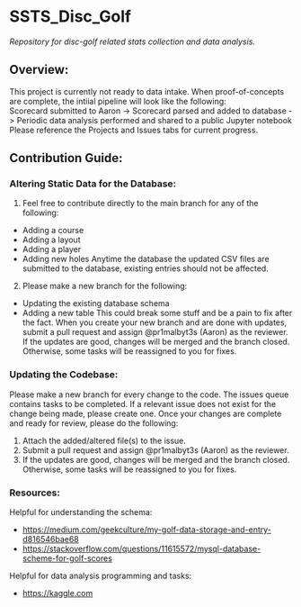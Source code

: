 # SSTS_Disc_Golf
*Repository for disc-golf related stats collection and data analysis.*

## Overview:
This project is currently not ready to data intake. When proof-of-concepts are complete, the intiial pipeline will look like the following:  
Scorecard submitted to Aaron -> Scorecard parsed and added to database -> Periodic data analysis performed and shared to a public Jupyter notebook  
Please reference the Projects and Issues tabs for current progress.

## Contribution Guide:

### Altering Static Data for the Database:
1) Feel free to contribute directly to the main branch for any of the following:
  - Adding a course
  - Adding a layout
  - Adding a player
  - Adding new holes
Anytime the database the updated CSV files are submitted to the database, existing entries should not be affected.

2) Please make a new branch for the following:
  - Updating the existing database schema
  - Adding a new table
This could break some stuff and be a pain to fix after the fact. When you create your new branch and are done with updates, submit a pull request and assign @pr1malbyt3s (Aaron) as the reviewer. If the updates are good, changes will be merged and the branch closed. Otherwise, some tasks will be reassigned to you for fixes.

### Updating the Codebase:
Please make a new branch for every change to the code. The issues queue contains tasks to be completed. If a relevant issue does not exist for the change being made, please create one. Once your changes are complete and ready for review, please do the following:
1) Attach the added/altered file(s) to the issue.
2) Submit a pull request and assign @pr1malbyt3s (Aaron) as the reviewer.
3) If the updates are good, changes will be merged and the branch closed. Otherwise, some tasks will be reassigned to you for fixes.

### Resources:
Helpful for understanding the schema:
- https://medium.com/geekculture/my-golf-data-storage-and-entry-d816546bae68
- https://stackoverflow.com/questions/11615572/mysql-database-scheme-for-golf-scores

Helpful for data analysis programming and tasks:
- https://kaggle.com
